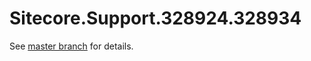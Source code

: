 # Sitecore.Support.328924.328934

See [master branch](https://github.com/sitecoresupport/Sitecore.Support.328924.328934) for details.